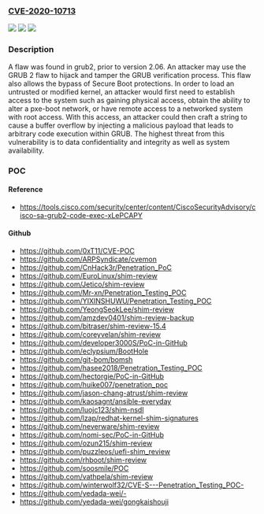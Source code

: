### [CVE-2020-10713](https://cve.mitre.org/cgi-bin/cvename.cgi?name=CVE-2020-10713)
![](https://img.shields.io/static/v1?label=Product&message=Grub&color=blue)
![](https://img.shields.io/static/v1?label=Version&message=n%2Fa&color=blue)
![](https://img.shields.io/static/v1?label=Vulnerability&message=Out-of-bounds%20Write%20leading%20to%20Improper%20Neutralization%20of%20Special%20Elements%20used%20in%20an%20OS%20Command%20('OS%20Command%20Injection')&color=brighgreen)

### Description

A flaw was found in grub2, prior to version 2.06. An attacker may use the GRUB 2 flaw to hijack and tamper the GRUB verification process. This flaw also allows the bypass of Secure Boot protections. In order to load an untrusted or modified kernel, an attacker would first need to establish access to the system such as gaining physical access, obtain the ability to alter a pxe-boot network, or have remote access to a networked system with root access. With this access, an attacker could then craft a string to cause a buffer overflow by injecting a malicious payload that leads to arbitrary code execution within GRUB. The highest threat from this vulnerability is to data confidentiality and integrity as well as system availability.

### POC

#### Reference
- https://tools.cisco.com/security/center/content/CiscoSecurityAdvisory/cisco-sa-grub2-code-exec-xLePCAPY

#### Github
- https://github.com/0xT11/CVE-POC
- https://github.com/ARPSyndicate/cvemon
- https://github.com/CnHack3r/Penetration_PoC
- https://github.com/EuroLinux/shim-review
- https://github.com/Jetico/shim-review
- https://github.com/Mr-xn/Penetration_Testing_POC
- https://github.com/YIXINSHUWU/Penetration_Testing_POC
- https://github.com/YeongSeokLee/shim-review
- https://github.com/amzdev0401/shim-review-backup
- https://github.com/bitraser/shim-review-15.4
- https://github.com/coreyvelan/shim-review
- https://github.com/developer3000S/PoC-in-GitHub
- https://github.com/eclypsium/BootHole
- https://github.com/git-bom/bomsh
- https://github.com/hasee2018/Penetration_Testing_POC
- https://github.com/hectorgie/PoC-in-GitHub
- https://github.com/huike007/penetration_poc
- https://github.com/jason-chang-atrust/shim-review
- https://github.com/kaosagnt/ansible-everyday
- https://github.com/luojc123/shim-nsdl
- https://github.com/lzap/redhat-kernel-shim-signatures
- https://github.com/neverware/shim-review
- https://github.com/nomi-sec/PoC-in-GitHub
- https://github.com/ozun215/shim-review
- https://github.com/puzzleos/uefi-shim_review
- https://github.com/rhboot/shim-review
- https://github.com/soosmile/POC
- https://github.com/vathpela/shim-review
- https://github.com/winterwolf32/CVE-S---Penetration_Testing_POC-
- https://github.com/yedada-wei/-
- https://github.com/yedada-wei/gongkaishouji

